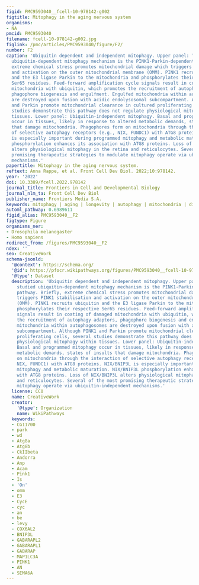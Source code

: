 ```yaml
---
figid: PMC9593040__fcell-10-978142-g002
figtitle: Mitophagy in the aging nervous system
organisms:
- NA
pmcid: PMC9593040
filename: fcell-10-978142-g002.jpg
figlink: /pmc/articles/PMC9593040/figure/F2/
number: F2
caption: 'Ubiquitin dependent and independent mitophagy. Upper panel: The best studied
  ubiquitin-dependent mitophagy mechanism is the PINK1-Parkin-dependent pathway. Briefly,
  extreme chemical stress promotes mitochondrial damage which triggers PINK1 stabilisation
  and activation on the outer mitochondrial membrane (OMM). PINK1 recruits ubiquitin
  and the E3 ligase Parkin to the mitochondria and phosphorylates their respective
  Ser65 residues. Feed-forward amplification cycle signals result in coating of damaged
  mitochondria with ubiquitin, which promotes the recruitment of autophagy adaptors,
  phagophore biogenesis and engulfment. Engulfed mitochondria within autophagosomes
  are destroyed upon fusion with acidic endolysosomal subcompartment. Although PINK1
  and Parkin promote mitochondrial clearance in cultured proliferating cells, several
  studies demonstrate this pathway does not regulate physiological mitophagy within
  tissues. Lower panel: Ubiquitin-independent mitophagy. Basal and programmed mitophagy
  occur in tissues, likely in response to altered metabolic demands, states of insults
  that damage mitochondria. Phagophores form on mitochondria through the interaction
  of selective autophagy receptors (e.g., NIX, FUNDC1) with ATG8 proteins. NIX/BNIP3L
  is especially important during programmed mitophagy and metabolic maturation. NIX/BNIP3L
  phosphorylation enhances its association with ATG8 proteins. Loss of NIX/BNIP3L
  alters physiological mitophagy in the retina and reticulocytes. Several of the most
  promising therapeutic strategies to modulate mitophagy operate via ubiquitin-independent
  mechanisms.'
papertitle: Mitophagy in the aging nervous system.
reftext: Anna Rappe, et al. Front Cell Dev Biol. 2022;10:978142.
year: '2022'
doi: 10.3389/fcell.2022.978142
journal_title: Frontiers in Cell and Developmental Biology
journal_nlm_ta: Front Cell Dev Biol
publisher_name: Frontiers Media S.A.
keywords: mitophagy | aging | longevity | autophagy | mitochondria | disease | brain
automl_pathway: 0.6989611
figid_alias: PMC9593040__F2
figtype: Figure
organisms_ner:
- Drosophila melanogaster
- Homo sapiens
redirect_from: /figures/PMC9593040__F2
ndex: ''
seo: CreativeWork
schema-jsonld:
  '@context': https://schema.org/
  '@id': https://pfocr.wikipathways.org/figures/PMC9593040__fcell-10-978142-g002.html
  '@type': Dataset
  description: 'Ubiquitin dependent and independent mitophagy. Upper panel: The best
    studied ubiquitin-dependent mitophagy mechanism is the PINK1-Parkin-dependent
    pathway. Briefly, extreme chemical stress promotes mitochondrial damage which
    triggers PINK1 stabilisation and activation on the outer mitochondrial membrane
    (OMM). PINK1 recruits ubiquitin and the E3 ligase Parkin to the mitochondria and
    phosphorylates their respective Ser65 residues. Feed-forward amplification cycle
    signals result in coating of damaged mitochondria with ubiquitin, which promotes
    the recruitment of autophagy adaptors, phagophore biogenesis and engulfment. Engulfed
    mitochondria within autophagosomes are destroyed upon fusion with acidic endolysosomal
    subcompartment. Although PINK1 and Parkin promote mitochondrial clearance in cultured
    proliferating cells, several studies demonstrate this pathway does not regulate
    physiological mitophagy within tissues. Lower panel: Ubiquitin-independent mitophagy.
    Basal and programmed mitophagy occur in tissues, likely in response to altered
    metabolic demands, states of insults that damage mitochondria. Phagophores form
    on mitochondria through the interaction of selective autophagy receptors (e.g.,
    NIX, FUNDC1) with ATG8 proteins. NIX/BNIP3L is especially important during programmed
    mitophagy and metabolic maturation. NIX/BNIP3L phosphorylation enhances its association
    with ATG8 proteins. Loss of NIX/BNIP3L alters physiological mitophagy in the retina
    and reticulocytes. Several of the most promising therapeutic strategies to modulate
    mitophagy operate via ubiquitin-independent mechanisms.'
  license: CC0
  name: CreativeWork
  creator:
    '@type': Organization
    name: WikiPathways
  keywords:
  - CG11700
  - park
  - wd
  - Atg8a
  - Atg8b
  - CkIIbeta
  - Andorra
  - Anp
  - Acam
  - Pink1
  - Is
  - 'On'
  - omm
  - E3
  - CycE
  - cyc
  - an
  - be
  - levy
  - COX6AL2
  - BNIP3L
  - GABARAPL2
  - GABARAPL1
  - GABARAP
  - MAP1LC3A
  - PINK1
  - AN
  - SEMA6A
---
```

